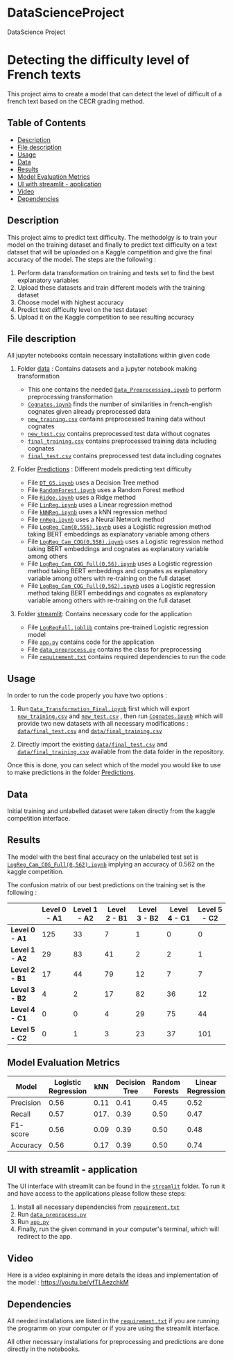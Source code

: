 # DataScienceProject
DataScience Project

# Detecting the difficulty level of French texts

This project aims to create a model that can detect the level of difficult of a french text based on the CECR grading method.

## Table of Contents

- [Description](#description)
- [File description](#Filedescription)
- [Usage](#usage)
- [Data](#data)
- [Results](#results)
- [Model Evaluation Metrics](#ModelEvaluationMetrics)
- [UI with streamlit - application](#uiwithstreamlit)
- [Video](#video)
- [Dependencies](#dependencies)


## Description
This project aims to predict text difficulty. The methodolgy is to train your model on the training dataset and finally to predict text difficulty on a text dataset that will be uploaded on a Kaggle competition and give the final accuracy of the model. 
The steps are the following : 
1. Perform data transformation on training and tests set to find the best explanatory variables
2. Upload these datasets and train different models with the training dataset
3. Choose model with highest accuracy
4. Predict text difficulty level on the test dataset
5. Upload it on the Kaggle competition to see resulting accuracy
   
## File description
All jupyter notebooks contain necessary installations within given code

1. Folder [data](data) : Contains datasets and a jupyter notebook making transformation
   - This one contains the needed [`Data_Preprocessing.ipynb`](data/Data_Preprocessing.ipynb) to perform preprocessing transformation
   - [`Cognates.ipynb`](data/Cognates.ipynb) finds the number of similarities in french-english cognates given already preprocessed data
   - [`new_training.csv`](data/new_training.csv) contains preprocessed training data without cognates
   - [`new_test.csv`](data/new_test.csv) contains preprocessed test data without cognates
   - [`final_training.csv`](data/final_training.csv) contains preprocessed training data including cognates
   - [`final_test.csv`](data/final_test.csv) contains preprocessed test data including cognates
     
2. Folder [Predictions](Predictions) : Different models predicting text difficulty
   - File [`DT_GS.ipynb`](Predictions/DT_GS.ipynb) uses a Decision Tree method 
   - File [`RandomForest.ipynb`](Predictions/RandomForest.ipynb) uses a Random Forest method 
   - File [`Ridge.ipynb`](Predictions/Ridge.ipynb) uses a Ridge method 
   - File [`LinReg.ipynb`](Predictions/LinReg.ipynb) uses a Linear regression method
   - File [`kNNReg.ipynb`](Predictions/kNNReg.ipynb) uses a kNN regression method
   - File [`nnReg.ipynb`](Predictions/nnReg.ipynb) uses a Neural Network method 
   - File [`LogReg_Cam(0,556).ipynb`](Predictions/LogReg_Cam(0,556).ipynb) uses a Logistic regression method taking BERT embeddings as explanatory variable among others
   - File [`LogReg_Cam_COG(0,558).ipynb`](Predictions/LogReg_Cam_COG(0,558).ipynb) uses a Logistic regression method taking BERT embeddings and cognates as explanatory variable among others
   - File [`LogReg_Cam_COG_Full(0,56).ipynb`](Predictions/LogReg_Cam_COG_Full(0,56).ipynb) uses a Logistic regression method taking BERT embeddings and cognates as explanatory variable among others with re-training on the full dataset
   - File [`LogReg_Cam_COG_Full(0,562).ipynb`](Predictions/LogReg_Cam_COG_Full(0,562).ipynb) uses a Logistic regression method taking BERT embeddings and cognates as explanatory variable among others with re-training on the full dataset

3. Folder [streamlit](streamlit): Contains necessary code for the application
   - File [`LogRegFull.joblib`](streamlit/LogRegFull.joblib) contains pre-trained Logistic regression model
   - File [`app.py`](streamlit/app.py) contains code for the application
   - File [`data_preprocess.py`](streamlit/data_preprocess.py) contains the class for preprocessing
   - File [`requirement.txt`](streamlit/requirement.txt) contains required dependencies to run the code


## Usage
In order to run the code properly you have two options : 
  1. Run [`Data_Transformation_Final.ipynb`](data/Data_Transformation_Final.ipynb) first which will export [`new_training.csv`](data/new_training.csv) and [`new_test.csv`](data/new_test.csv) , then run [`Cognates.ipynb`](data/Cognates.ipynb) which will provide two new datasets with all necessary modifications : [`data/final_test.csv`](data/final_test.csv) and [`data/final_training.csv`](data/final_training.csv)

  2. Directly import the existing [`data/final_test.csv`](data/final_test.csv) and [`data/final_training.csv`](data/final_training.csv) available from the data folder in the repository.

Once this is done, you can select which of the model you would like to use to make predictions in the folder [Predictions](Predictions). 

## Data

Initial training and unlabelled dataset were taken directly from the kaggle competition interface. 

## Results

The model with the best final accuracy on the unlabelled test set is [`LogReg_Cam_COG_Full(0,562).ipynb`](Predictions/LogReg_Cam_COG_Full(0,562).ipynb) implying an accuracy of 0.562 on the kaggle competition. 

The confusion matrix of our best predictions on the training set is the following : 

|                  | Level 0 - A1 | Level 1 - A2 | Level 2 - B1 | Level 3 - B2 | Level 4 - C1 | Level 5 - C2 |
|------------------|---------|---------|---------|---------|---------|---------|
| **Level 0 - A1**      | 125     | 33      | 7       | 1       | 0       | 0       |
| **Level 1 - A2**      | 29      | 83      | 41      | 2       | 2       | 1       |
| **Level 2 - B1**      | 17      | 44      | 79      | 12      | 7       | 7       |
| **Level 3 - B2**      | 4       | 2       | 17      | 82      | 36      | 12      |
| **Level 4 - C1**      | 0       | 0       | 4       | 29      | 75      | 44      |
| **Level 5 - C2**      | 0       | 1       | 3       | 23      | 37      | 101     |


## Model Evaluation Metrics

| Model                | Logistic Regression | kNN | Decision Tree | Random Forests |Linear Regression | Neural Network | Ridge 
|----------------------|---------------------|-----|---------------|-----------------|----------------------|--------------|--------|
| Precision            | 0.56                | 0.11| 0.41          | 0.45           | 0.52                |     0.51         | 0.52    
| Recall               | 0.57                | 017.| 0.39         | 0.50           | 0.47                 |       0.46       | 0.47
| F1-score             | 0.56                | 0.09| 0.39          | 0.50            | 0.48                 |       0.45       | 0.47
| Accuracy             | 0.56                | 0.17| 0.39          | 0.50            | 0.74                 |   0.46           | 0.76

## UI with streamlit - application
The UI interface with streamlit can be found in the [`streamlit`](data/streamlit) folder. To run it and have access to the applications please follow these steps: 
1. Install all necessary dependencies from [`requirement.txt`](streamlit/requirement.txt)
2. Run [`data_preprocess.py`](streamlit/data_preprocess.py)
3. Run [`app.py`](streamlit/app.py)
4. Finally, run the given command in your computer's terminal, which will redirect to the app. 

## Video

Here is a video explaining in more details the ideas and implementation of the model : https://youtu.be/yfTLAezchkM


## Dependencies

All needed installations are listed in the [`requirement.txt`](streamlit/requirement.txt) if you are running the programm on your computer or if you are using the streamlit interface. 

All other necessary installations for preprocessing and predictions are done directly in the notebooks. 
  
